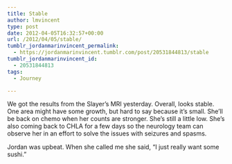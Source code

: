 ```yaml
---
title: Stable
author: lmvincent
type: post
date: 2012-04-05T16:32:57+00:00
url: /2012/04/05/stable/
tumblr_jordanmarinvincent_permalink:
  - https://jordanmarinvincent.tumblr.com/post/20531844813/stable
tumblr_jordanmarinvincent_id:
  - 20531844813
tags:
  - Journey

---
```

We got the results from the Slayer&rsquo;s MRI yesterday. Overall, looks stable. One area might have some growth, but hard to say because it&rsquo;s small. She&rsquo;ll be back on chemo when her counts are stronger. She&rsquo;s still a little low. She&rsquo;s also coming back to CHLA for a few days so the neurology team can observe her in an effort to solve the issues with seizures and spasms. 

Jordan was upbeat. When she called me she said, &ldquo;I just really want some sushi.&rdquo;